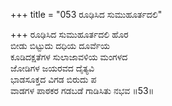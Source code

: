 +++
title = "053 ರೂಢಿಸಿದ ಸುಮುಹೂರ್ತದಲಿ"

+++
ರೂಢಿಸಿದ ಸುಮುಹೂರ್ತದಲಿ ಹೊರ  
ಬೀಡು ಬಿಟ್ಟುದು ದಧಿಯ ದೂರ್ವೆಯ  
ಕೂಡಿದಕ್ಷತೆಗಳ ಸುಲಾಜಾವಳಿಯ ಮಂಗಳದ  
ಜೋಡಿಗಳ ಜಯರವದ ದೈತ್ಯವಿ  
ಭಾಡಸೂಕ್ತದ ವಿಗಡ ಬಿರುದು ಪ  
ವಾಡಗಳ ಪಾಠಕರ ಗಡಬಡೆ ಗಾಡಿಸಿತು ನಭವ     ॥53॥